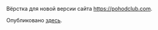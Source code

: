 Вёрстка для новой версии сайта https://pohodclub.com. 

Опубликовано [здесь](https://konjvpaljto.github.io/gorby/). 